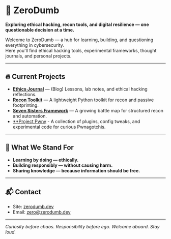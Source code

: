 # 🧠 ZeroDumb

**Exploring ethical hacking, recon tools, and digital resilience — one questionable decision at a time.**

Welcome to ZeroDumb — a hub for learning, building, and questioning everything in cybersecurity.  
Here you'll find ethical hacking tools, experimental frameworks, thought journals, and personal projects.

---

## 🔥 Current Projects

- [**Ethics Journal**](https://zerodumb.dev) — (Blog) Lessons, lab notes, and ethical hacking reflections.
- [**Recon Toolkit**](https://github.com/ZeroDumb/recon-toolkit) — A lightweight Python toolkit for recon and passive footprinting.
- [**Seven Sisters Framework**](https://github.com/ZeroDumb/seven-sisters) — A growing battle map for structured recon and automation.
- [**Project Pwny](https://github.com/ZeroDumb/Z3d0tchi) - A collection of plugins, config tweaks, and experimental code for curious Pwnagotchis.

---

## 🧭 What We Stand For

- **Learning by doing — ethically.**
- **Building responsibly — without causing harm.**
- **Sharing knowledge — because information should be free.**

---

## 📬 Contact

- Site: [zerodumb.dev](https://zerodumb.dev)
- Email: [zero@zerodumb.dev](mailto:zero@zerodumb.dev)

---

*Curiosity before chaos. Responsibility before ego. Welcome aboard. Stay loud.*

